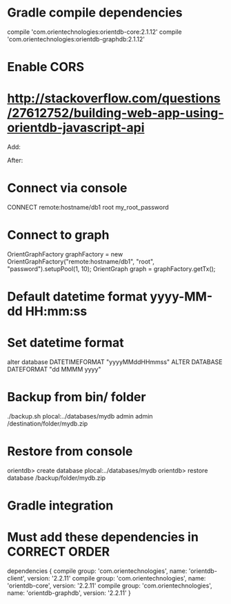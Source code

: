# Gradle compile dependencies
compile 'com.orientechnologies:orientdb-core:2.1.12'
compile 'com.orientechnologies:orientdb-graphdb:2.1.12'

# Enable CORS
# http://stackoverflow.com/questions/27612752/building-web-app-using-orientdb-javascript-api
Add:
<parameter name="network.http.additionalResponseHeaders" value="Access-Control-Allow-Origin: * ;Access-Control-Allow-Credentials: true;Access-Control-Allow-Headers: Content-Type;Access-Control-Allow-Methods: POST, GET, DELETE, HEAD, OPTION" />

After:
<parameter value="utf-8" name="network.http.charset"/>

# Connect via console
CONNECT remote:hostname/db1 root my_root_password

# Connect to graph
OrientGraphFactory graphFactory = new OrientGraphFactory("remote:hostname/db1", "root", "password").setupPool(1, 10);
OrientGraph graph = graphFactory.getTx();

# Default datetime format yyyy-MM-dd HH:mm:ss
# Set datetime format
alter database DATETIMEFORMAT "yyyyMMddHHmmss"
ALTER DATABASE DATEFORMAT "dd MMMM yyyy"

# Backup from bin/ folder
./backup.sh plocal:../databases/mydb admin admin /destination/folder/mydb.zip
# Restore from console
orientdb> create database plocal:../databases/mydb
orientdb> restore database /backup/folder/mydb.zip

# Gradle integration
# Must add these dependencies in CORRECT ORDER 
dependencies {
    compile group: 'com.orientechnologies', name: 'orientdb-client', version: '2.2.11'
    compile group: 'com.orientechnologies', name: 'orientdb-core', version: '2.2.11'
    compile group: 'com.orientechnologies', name: 'orientdb-graphdb', version: '2.2.11'
}